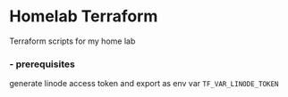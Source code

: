 # Homelab Terraform

Terraform scripts for my home lab

### - **prerequisites**

generate linode access token and export as env var `TF_VAR_LINODE_TOKEN`
